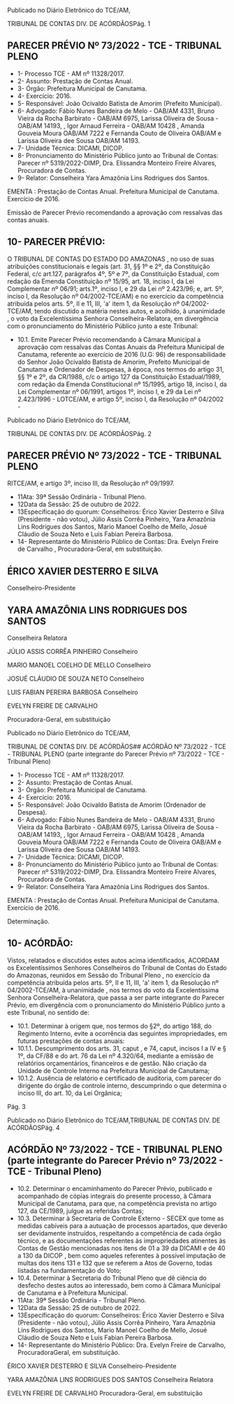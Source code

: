 Publicado  no  Diário  Eletrônico do TCE/AM,

TRIBUNAL DE CONTAS DIV. DE ACÓRDÃOSPág. 1

## PARECER PRÉVIO Nº 73/2022 - TCE - TRIBUNAL PLENO

- 1- Processo TCE - AM nº 11328/2017.
- 2- Assunto: Prestação de Contas Anual.
- 3- Órgão: Prefeitura Municipal de Canutama.
- 4- Exercício: 2016.
- 5- Responsável: João Ocivaldo Batista de Amorim (Prefeito Municipal).
- 6- Advogado: Fábio  Nunes Bandeira de Melo - OAB/AM 4331, Bruno Vieira da Rocha Barbirato - OAB/AM 6975, Larissa Oliveira de Sousa - OAB/AM 14193, , Igor Arnaud Ferreira - OAB/AM 10428 , Amanda Gouveia Moura OAB/AM 7222 e Fernanda Couto de Oliveira OAB/AM e Larissa Oliveira dee Sousa OAB/AM 14193.
- 7- Unidade Técnica: DICAMI, DICOP.
- 8- Pronunciamento  do  Ministério  Público  junto  ao  Tribunal  de  Contas: Parecer  nº 5319/2022-DIMP, Dra. Elissandra Monteiro Freire Alvares, Procuradora de Contas.
- 9- Relator: Conselheira Yara Amazônia Lins Rodrigues dos Santos.

EMENTA :  Prestação  de  Contas  Anual.    Prefeitura Municipal de Canutama.  Exercício de 2016.

Emissão de Parecer Prévio recomendando a aprovação com ressalvas das contas anuais.

## 10-  PARECER PRÉVIO:

O  TRIBUNAL  DE  CONTAS  DO  ESTADO  DO  AMAZONAS ,  no  uso  de  suas atribuições  constitucionais  e  legais  (art.  31,  §§  1º  e  2º,  da  Constituição  Federal,  c/c art.127,  parágrafos  4º,  5º  e  7º,  da  Constituição  Estadual,  com  redação  da  Emenda Constituição nº 15/95, art. 18, inciso I, da Lei Complementar nº 06/91; arts.1º, inciso I, e 29  da  Lei  nº  2.423/96;  e,  art.  5º,  inciso  I,  da  Resolução  nº  04/2002-TCE/AM)  e  no exercício da competência atribuída pelos arts. 5º, II e 11, III, 'a' item 1, da Resolução nº 04/2002-TCE/AM, tendo discutido a matéria nestes autos, e acolhido, à unanimidade , o voto da Excelentíssima Senhora Conselheira-Relatora, em divergência com o pronunciamento do Ministério Público junto a este Tribunal:

- 10.1.  Emite Parecer Prévio recomendando à Câmara Municipal a aprovação com ressalvas das Contas Anuais da Prefeitura Municipal de Canutama, referente ao exercício de 2016 (U.G: 96) de responsabilidade do  Senhor João  Ocivaldo  Batista  de  Amorim, Prefeito  Municipal  de Canutama e Ordenador de Despesas, à época, nos termos do artigo 31, §§ 1º e 2º, da CR/1988, c/c o artigo 127 da Constituição Estadual/1989, com redação da Emenda Constitucional nº 15/1995, artigo 18, inciso I, da Lei  Complementar  nº  06/1991,  artigos  1º,  inciso  I,  e  29  da  Lei  nº 2.423/1996 - LOTCE/AM, e artigo 5º, inciso I, da Resolução nº 04/2002 -

Publicado  no  Diário  Eletrônico do TCE/AM,

TRIBUNAL DE CONTAS DIV. DE ACÓRDÃOSPág. 2

## PARECER PRÉVIO Nº 73/2022 - TCE - TRIBUNAL PLENO

RITCE/AM, e artigo 3º, inciso III, da Resolução nº 09/1997.

- 11Ata: 39ª Sessão Ordinária - Tribunal Pleno.
- 12Data da Sessão: 25 de outubro de 2022.
- 13Especificação do quorum: Conselheiros: Érico Xavier Desterro e Silva (Presidente - não votou), Júlio Assis Corrêa Pinheiro, Yara Amazônia Lins Rodrigues dos Santos, Mario Manoel Coelho de Mello, Josué Cláudio de Souza Neto e Luis Fabian Pereira Barbosa.
- 14-  Representante do Ministério Público de Contas: Dra. Evelyn Freire de Carvalho , Procuradora-Geral, em substituição.

## ÉRICO XAVIER DESTERRO E SILVA

Conselheiro-Presidente

## YARA AMAZÔNIA LINS RODRIGUES DOS SANTOS

Conselheira Relatora

JÚLIO ASSIS CORRÊA PINHEIRO Conselheiro

MARIO MANOEL COELHO DE MELLO Conselheiro

JOSUÉ CLÁUDIO DE SOUZA NETO Conselheiro

LUIS FABIAN PEREIRA BARBOSA Conselheiro

EVELYN FREIRE DE CARVALHO

Procuradora-Geral, em substituição

Publicado  no  Diário  Eletrônico do TCE/AM,

TRIBUNAL DE CONTAS DIV. DE ACÓRDÃOS## ACÓRDÃO Nº 73/2022 - TCE - TRIBUNAL PLENO (parte integrante do Parecer Prévio nº 73/2022 - TCE - Tribunal Pleno)

- 1- Processo TCE - AM nº 11328/2017.
- 2- Assunto: Prestação de Contas Anual.
- 3- Órgão: Prefeitura Municipal de Canutama.
- 4- Exercício: 2016.
- 5- Responsável: João Ocivaldo Batista de Amorim (Ordenador de Despesa).
- 6- Advogado: Fábio  Nunes  Bandeira de Melo  - OAB/AM 4331, Bruno Vieira da Rocha Barbirato - OAB/AM 6975, Larissa Oliveira de Sousa - OAB/AM 14193, , Igor Arnaud Ferreira - OAB/AM 10428 , Amanda Gouveia Moura OAB/AM 7222 e Fernanda Couto de Oliveira OAB/AM e Larissa Oliveira dee Sousa OAB/AM 14193.
- 7- Unidade Técnica: DICAMI, DICOP.
- 8- Pronunciamento  do  Ministério  Público  junto  ao  Tribunal  de  Contas: Parecer  nº 5319/2022-DIMP, Dra. Elissandra Monteiro Freire Alvares, Procuradora de Contas.
- 9- Relator: Conselheira Yara Amazônia Lins Rodrigues dos Santos.

EMENTA :  Prestação  de  Contas  Anual.    Prefeitura Municipal de Canutama. Exercício de 2016.

Determinação.

## 10-  ACÓRDÃO:

Vistos, relatados e discutidos estes autos acima identificados, ACORDAM os Excelentíssimos Senhores Conselheiros do Tribunal de Contas do Estado do Amazonas, reunidos em Sessão do Tribunal Pleno , no exercício da competência atribuída pelos arts. 5º, II e 11, III, 'a' item 1, da Resolução nº 04/2002-TCE/AM, à unanimidade , nos termos do  voto da  Excelentíssima  Senhora  Conselheira-Relatora,  que  passa  a  ser  parte integrante  do  Parecer  Prévio, em  divergência com  o  pronunciamento  do  Ministério Público junto a este Tribunal, no sentido de:

- 10.1. Determinar à  origem que,  nos  termos  do  §2º,  do  artigo  188,  do Regimento Interno, evite a ocorrência das seguintes impropriedades, em futuras prestações de contas anuais:
- 10.1.1. Descumprimento dos arts. 31, caput , e 74, caput, incisos I a IV e § 1º, da CF/88 e do art. 76 da Lei nº 4.320/64, mediante a emissão de relatórios orçamentários,  financeiros e de  gestão. Não  criação  da Unidade de Controle Interno na Prefeitura Municipal de Canutama;
- 10.1.2. Ausência de relatório e certificado de auditoria, com parecer do dirigente do órgão de controle interno, descumprindo o que determina o inciso III, do art. 10, da Lei Orgânica;

Pág. 3

Publicado  no  Diário  Eletrônico do TCE/AM,TRIBUNAL DE CONTAS DIV. DE ACÓRDÃOSPág. 4

## ACÓRDÃO Nº 73/2022 - TCE - TRIBUNAL PLENO (parte integrante do Parecer Prévio nº 73/2022 - TCE - Tribunal Pleno)

- 10.2. Determinar o encaminhamento do Parecer Prévio, publicado e acompanhado  de  cópias  integrais  do  presente  processo,  à  Câmara Municipal  de  Canutama,  para  que,  na  competência  prevista  no  artigo 127, da CE/1989, julgue as referidas Contas;
- 10.3. Determinar à  Secretaria  de  Controle  Externo  -  SECEX  que  tome  as medidas cabíveis para a autuação de processos apartados, que deverão ser  devidamente  instruídos,  respeitando  a  competência  de  cada  órgão técnico, e as documentações referentes às impropriedades atinentes às Contas de Gestão mencionadas nos itens de 01 a 39 da DICAMI e de 40 a 130 da DICOP , bem como aqueles referentes à possível imputação de multas dos itens 131 e 132 que se referem a Atos de Governo, todas listadas na fundamentação do Voto;
- 10.4. Determinar à Secretaria do Tribunal Pleno que dê ciência do desfecho destes autos ao interessado, bem  como  à  Câmara  Municipal  de Canutama e à Prefeitura Municipal.
- 11Ata: 39ª Sessão Ordinária - Tribunal Pleno.
- 12Data da Sessão: 25 de outubro de 2022.
- 13Especificação do quorum: Conselheiros: Érico Xavier Desterro e Silva (Presidente - não votou), Júlio Assis Corrêa Pinheiro, Yara Amazônia Lins Rodrigues dos Santos, Mario Manoel Coelho de Mello, Josué Cláudio de Souza Neto e Luis Fabian Pereira Barbosa.
- 14-  Representante do Ministério Público: Dra. Evelyn Freire de Carvalho, ProcuradoraGeral, em substituição.

ÉRICO XAVIER DESTERRO E SILVA Conselheiro-Presidente

YARA AMAZÔNIA LINS RODRIGUES DOS SANTOS Conselheira Relatora

EVELYN FREIRE DE CARVALHO Procuradora-Geral, em substituição